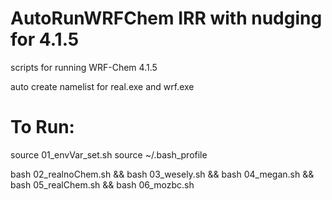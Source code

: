# AutoRunWRFChem IRR with nudging for 4.1.5

scripts for running WRF-Chem 4.1.5

auto create namelist for real.exe and wrf.exe

# To Run:

source 01_envVar_set.sh source ~/.bash_profile

bash 02_realnoChem.sh && bash 03_wesely.sh && bash 04_megan.sh && bash 05_realChem.sh && bash 06_mozbc.sh

